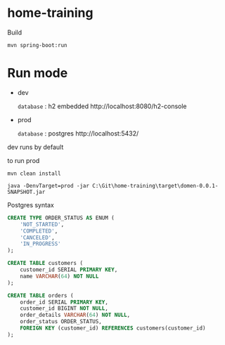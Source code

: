 # home-training

Build
```
mvn spring-boot:run
```

# Run mode
- dev
    
    `database` : h2 embedded http://localhost:8080/h2-console
- prod

    `database` : postgres http://localhost:5432/


dev runs by default

to run prod
```agsl
mvn clean install

java -DenvTarget=prod -jar C:\Git\home-training\target\domen-0.0.1-SNAPSHOT.jar
```




Postgres syntax
```SQL
CREATE TYPE ORDER_STATUS AS ENUM (
    'NOT_STARTED',
    'COMPLETED',
    'CANCELED',
    'IN_PROGRESS'
);

CREATE TABLE customers (
    customer_id SERIAL PRIMARY KEY,
    name VARCHAR(64) NOT NULL
);

CREATE TABLE orders (
    order_id SERIAL PRIMARY KEY,
    customer_id BIGINT NOT NULL,
    order_details VARCHAR(64) NOT NULL,
    order_status ORDER_STATUS,
    FOREIGN KEY (customer_id) REFERENCES customers(customer_id)
);
```
